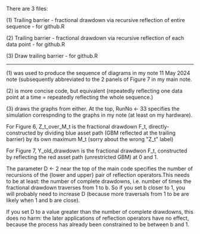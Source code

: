 There are 3 files:

(1) Trailing barrier - fractional drawdown via recursive reflection of entire sequence - for github.R

(2) Trailing barrier - fractional drawdown via recursive reflection of each data point - for github.R

(3) Draw trailing barrier - for github.R

----------

(1) was used to produce the sequence of diagrams in my note 11 May 2024 note (subsequently abbreviated to the 2 panels of Figure 7 in my main note.

(2) is more concise code, but equivalent (repeatedly reflecting one data point at a time = repeatedly reflecting the whole sequence.)  

(3) draws the graphs from either. At the top, RunNo <- 33 specifies the simulation correspnding to the graphs in my note (at least on my hardware).  

For Figure 6, Z_t_over_M_t is the fractional drawdown F_t, directly-constructed by dividing blue asset path (GBM reflected at the trailing barrier) by its own maximum M_t (sorry about the wrong "Z_t" label)  
      
For Figure 7, Y_old_drawdown is the fractional drawdwon F_t, constructed by reflecting the red asset path (unrestricted GBM) at 0 and 1. 

The parameter D <- 2 near the top of the main code specifies the number of recursions of the {lower and upper} pair of reflection operators.This needs to be at least: the number of complete drawdowns, i.e. number of times the fractional drawdown traverses from 1 to b. So if you set b closer to 1, you will probably need to increase D (because more traversals from 1 to be are likely when 1 and b are close). 

If you set D to a value greater than the number of complete drawdowns, this does no harm: the later applications of reflection operators have no effect, because the process has already been constrained to be between b and 1.  


